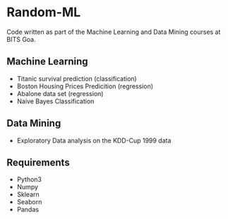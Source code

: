 # Random-ML
Code written as part of the Machine Learning and Data Mining courses at BITS Goa.  

## Machine Learning
* Titanic survival prediction (classification)
* Boston Housing Prices Predicition (regression)
* Abalone data set (regression)
* Naive Bayes Classification


## Data Mining
 * Exploratory Data analysis on the KDD-Cup 1999 data

## Requirements
* Python3
* Numpy
* Sklearn
* Seaborn
* Pandas
